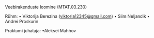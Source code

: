 Veebirakenduste loomine (MTAT.03.230)

Rühm: 
• Viktorija Berezina (viktoria12345@gmail.com)
• Siim Neljandik
• Andrei Proskurin

Praktumi juhataja:
•Aleksei Mahhov
